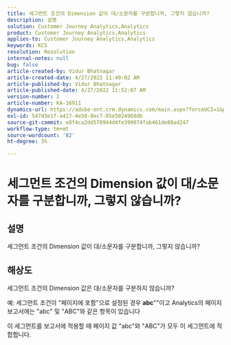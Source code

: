 ```yaml
---
title: 세그먼트 조건의 Dimension 값이 대/소문자를 구분합니까, 그렇지 않습니까?
description: 설명
solution: Customer Journey Analytics,Analytics
product: Customer Journey Analytics,Analytics
applies-to: Customer Journey Analytics,Analytics
keywords: KCS
resolution: Resolution
internal-notes: null
bug: false
article-created-by: Vidur Bhatnagar
article-created-date: 4/27/2022 11:49:02 AM
article-published-by: Vidur Bhatnagar
article-published-date: 4/27/2022 11:52:07 AM
version-number: 2
article-number: KA-16911
dynamics-url: https://adobe-ent.crm.dynamics.com/main.aspx?forceUCI=1&pagetype=entityrecord&etn=knowledgearticle&id=8a150e03-20c6-ec11-a7b6-0022480a10ee
exl-id: 547d3e1f-a417-4e50-8ec7-05e5024960db
source-git-commit: e8f4ca2dd578944d4fe399074fab461de88ad247
workflow-type: tm+mt
source-wordcount: '82'
ht-degree: 3%

---
```


# 세그먼트 조건의 Dimension 값이 대/소문자를 구분합니까, 그렇지 않습니까?

## 설명


세그먼트 조건의 Dimension 값이 대/소문자를 구분합니까, 그렇지 않습니까?


## 해상도


세그먼트 조건의 Dimension 값은 대/소문자를 구분하지 않습니까?

예: 세그먼트 조건이 &quot;페이지에 포함&quot;으로 설정된 경우 <b>abc</b>&quot;&quot;이고 Analytics의 페이지 보고서에는 &quot;abc&quot; 및 &quot;ABC&quot;와 같은 항목이 있습니다

이 세그먼트를 보고서에 적용할 때 페이지 값 &quot;abc&quot;와 &quot;ABC&quot;가 모두 이 세그먼트에 적합합니다.
